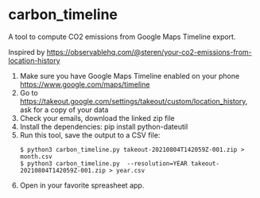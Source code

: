 # carbon_timeline

A tool to compute CO2 emissions from Google Maps Timeline export.

Inspired by
https://observablehq.com/@steren/your-co2-emissions-from-location-history

1. Make sure you have Google Maps Timeline enabled on your phone
   https://www.google.com/maps/timeline
2. Go to https://takeout.google.com/settings/takeout/custom/location_history,
   ask for a copy of your data
3. Check your emails, download the linked zip file
4. Install the dependencies:
   pip install python-dateutil
5. Run this tool, save the output to a CSV file:
   ```
   $ python3 carbon_timeline.py takeout-20210804T142059Z-001.zip > month.csv
   $ python3 carbon_timeline.py  --resolution=YEAR takeout-20210804T142059Z-001.zip > year.csv
   ```
6. Open in your favorite spreasheet app.
